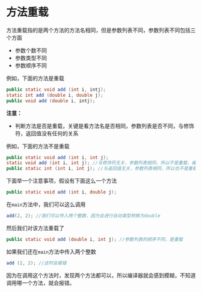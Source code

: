 # 方法重载

方法重载指的是两个方法的方法名相同，但是参数列表不同，参数列表不同包括三个方面

- 参数个数不同
- 参数类型不同
- 参数顺序不同

例如，下面的方法是重载

```java
public static void add (int i, intj);
static int add (double i, double j);
public void add (double i, intj);
```

**注意：**

- 判断方法是否是重载，关键是看方法名是否相同，参数列表是否不同，与修饰符，返回值没有任何的关系

例如，下面的方法不是重载

```java
public static void add (int i, int j);
static void add (int i, int j); //与修饰符无关，参数列表相同，所以不是重载，编译会报错
public static int (int i, int j); //与返回值无关，参数列表相同，所以也不是重载，编译会报错
```

下面举一个注意事项，假设有下面这么一个方法

```java
public static void add (int i, double j);
```

在`main`方法中，我们可以这么调用

```java
add(2, 2); //我们可以传入两个整数，因为会进行自动类型转换为double
```

然后我们对该方法重载了

```java
public static void add (double i, int j); //参数列表的顺序不同，是重载
```

如果我们还在`main`方法中传入两个整数

```java
add (2, 2); //这时会报错
```

因为在调用这个方法时，发现两个方法都可以，所以编译器就会感到模糊，不知道调用哪一个方法，就会报错。